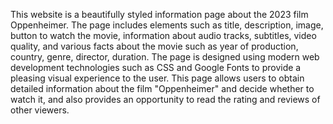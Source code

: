 This website is a beautifully styled information page about the 2023 film Oppenheimer.
The page includes elements such as title, description, image, button to watch the movie, information about audio tracks, subtitles, video quality, and various facts about the movie such as year of production, country, genre, director, duration.
The page is designed using modern web development technologies such as CSS and Google Fonts to provide a pleasing visual experience to the user.
This page allows users to obtain detailed information about the film "Oppenheimer" and decide whether to watch it, and also provides an opportunity to read the rating and reviews of other viewers.
